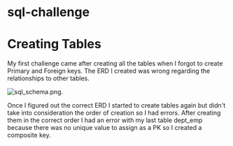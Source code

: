 # sql-challenge

# Creating Tables

My first challenge came after creating all the tables when I forgot to create Primary and Foreign keys.  The ERD I created was wrong regarding the relationships to other tables.

![sql_schema.png](spl_schema.png). 

Once I figured out the correct ERD I started to create tables again but didn't take into consideration the order of creation so I had errors.  After creating them in the correct order I had an error with my last table dept_emp because there was no unique value to assign as a PK so I created a composite key.

